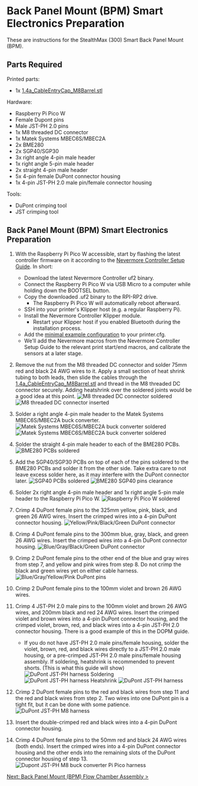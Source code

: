 # Back Panel Mount (BPM) Smart Electronics Preparation

These are instructions for the StealthMax (300) Smart Back Panel Mount (BPM).

## Parts Required

Printed parts:
- 1x [1.4a_CableEntryCap_M8Barrel.stl](../../STLs/1_FlowChamber/1.4a_CableEntryCap_M8Barrel.stl)

Hardware:
- Raspberry Pi Pico W
- Female Dupont pins
- Male JST-PH 2.0 pins
- 1x M8 threaded DC connector
- 1x Matek Systems MBEC6S/MBEC2A
- 2x BME280
- 2x SGP40/SGP30
- 3x right angle 4-pin male header
- 1x right angle 5-pin male header
- 2x straight 4-pin male header
- 5x 4-pin female DuPont connector housing
- 1x 4-pin JST-PH 2.0 male pin/female connector housing

Tools:
- DuPont crimping tool
- JST crimping tool

## Back Panel Mount (BPM) Smart Electronics Preparation

1. With the Raspberry Pi Pico W accessible, start by flashing the latest controller firmware on it according to the [Nevermore Controller Setup Guide](https://github.com/SanaaHamel/nevermore-controller#guide-setup). In short:
   - Download the latest Nevermore Controller uf2 binary.
   - Connect the Raspberry Pi Pico W via USB Micro to a computer while holding down the BOOTSEL button.
   - Copy the downloaded .uf2 binary to the RPI-RP2 drive.
     - The Raspberry Pi Pico W will automatically reboot afterward.
   - SSH into your printer's Klipper host (e.g. a regular Raspberry Pi).
   - Install the Nevermore Controller Klipper module.
     - Restart your Klipper host if you enabled Bluetooth during the installation process.
   - Add the [minimal example configuration](https://github.com/SanaaHamel/nevermore-controller#klipper-config-minimal) to your printer.cfg.
   - We'll add the Nevermore macros from the Nevermore Controller Setup Guide to the relevant print start/end macros, and calibrate the sensors at a later stage.

2. Remove the nut from the M8 threaded DC connector and solder 75mm red and black 24 AWG wires to it. Apply a small section of heat shrink tubing to both leads, then slide the cables through the [1.4a_CableEntryCap_M8Barrel.stl](/STLs/1_FlowChamber/1.4a_CableEntryCap_M8Barrel.stl) and thread in the M8 threaded DC connector securely. Adding heatshrink over the soldered joints would be a good idea at this point.
![M8 threaded DC connector soldered](../../assets/docs/DOPM/dopm_electronics_m8_dc_soldered.png)
![M8 threaded DC connector inserted](../../assets/docs/BPM/bpm_electronics_m8_dc_inserted.JPEG)

3. Solder a right angle 4-pin male header to the Matek Systems MBEC6S/MBEC2A buck converter.
![Matek Systems MBEC6S/MBEC2A buck converter soldered](../../assets/docs/BPM/bpm_electronics_buck_converter_soldered1.JPEG)
![Matek Systems MBEC6S/MBEC2A buck converter soldered](../../assets/docs/BPM/bpm_electronics_buck_converter_soldered2.JPEG)

4. Solder the straight 4-pin male header to each of the BME280 PCBs.
![BME280 PCBs soldered](../../assets/docs/BPM/bpm_electronics_bme_soldered.JPEG)

5. Add the SGP40/SGP30 PCBs on top of each of the pins soldered to the BME280 PCBs and solder it from the other side. Take extra care to not leave excess solder here, as it may interfere with the DuPont connector later.
![SGP40 PCBs soldered](../../assets/docs/BPM/bpm_electronics_bme_sgp40_soldered.JPEG)
![BME280 SGP40 pins clearance](../../assets/docs/BPM/bpm_electronics_bme_sgp40_clearance.JPEG)

1. Solder 2x right angle 4-pin male header and 1x right angle 5-pin male header to the Raspberry Pi Pico W.
![Raspberry Pi Pico W soldered](../../assets/docs/DOPM/dopm_electronics_pi_pico_soldered.png)

1. Crimp 4 DuPont female pins to the 325mm yellow, pink, black, and green 26 AWG wires. Insert the crimped wires into a 4-pin DuPont connector housing.
![Yellow/Pink/Black/Green DuPont connector](../../assets/docs/BPM/bpm_electronics_ypbg_dupont.JPEG)

1. Crimp 4 DuPont female pins to the 300mm blue, gray, black, and green 26 AWG wires. Insert the crimped wires into a 4-pin DuPont connector housing.
![Blue/Gray/Black/Green DuPont connector](../../assets/docs/BPM/bpm_electronics_bgbg_dupont.JPEG)

1. Crimp 2 DuPont female pins to the other end of the blue and gray wires from step 7, and yellow and pink wires from step 8. Do not crimp the black and green wires yet on either cable harness.
![Blue/Gray/Yellow/Pink DuPont pins](../../assets/docs/BPM/bpm_electronics_bgyp_dupont.JPEG)

1.  Crimp 2 DuPont female pins to the 100mm violet and brown 26 AWG wires.
2.  Crimp 4 JST-PH 2.0 male pins to the 100mm violet and brown 26 AWG wires, and 200mm black and red 24 AWG wires. Insert the crimped violet and brown wires into a 4-pin DuPont connector housing, and the crimped violet, brown, red, and black wires into a 4-pin JST-PH 2.0 connector housing. There is a good example of this in the DOPM guide.
    - If you do not have JST-PH 2.0 male pins/female housing, solder the violet, brown, red, and black wires directly to a JST-PH 2.0 male housing, or a pre-crimped JST-PH 2.0 male pins/female housing assembly. If soldering, heatshrink is recommended to prevent shorts. (This is what this guide will show)
![DuPont JST-PH harness Soldering](../../assets/docs/BPM/bpm_electronics_dupont_jst1.JPEG)
![DuPont JST-PH harness Heatshrink](../../assets/docs/BPM/bpm_electronics_dupont_jst2.JPEG)
![DuPont JST-PH harness](../../assets/docs/BPM/bpm_electronics_dupont_jst3.JPEG)

1.  Crimp 2 DuPont female pins to the red and black wires from step 11 and the red and black wires from step 2. Two wires into one DuPont pin is a tight fit, but it can be done with some patience.
![DuPont JST-PH M8 harness](../../assets/docs/BPM/bpm_electronics_dupont_jst_m8.JPEG)

1.  Insert the double-crimped red and black wires into a 4-pin DuPont connector housing.
    
2.  Crimp 4 DuPont female pins to the 50mm red and black 24 AWG wires (both ends). Insert the crimped wires into a 4-pin DuPont connector housing and the other ends into the remaining slots of the DuPont connector housing of step 13. 
![Dupont JST-PH M8 buck converter Pi Pico harness](../../assets/docs/BPM/bpm_electronics_dupont_jst_m8_buck_pico.JPEG)

[Next: Back Panel Mount (BPM) Flow Chamber Assembly >](BPM_Flow_Chamber_Assembly.md)
